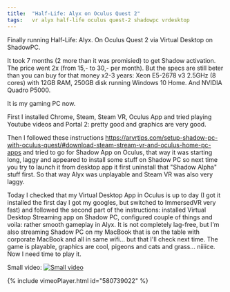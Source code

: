 ```yaml
---
title:  "Half-Life: Alyx on Oculus Quest 2"
tags:   vr alyx half-life oculus quest-2 shadowpc vrdesktop
---
```


Finally running Half-Life: Alyx. On Oculus Quest 2 via Virtual Desktop on ShadowPC.

It took 7 months (2 more than it was promisied) to get Shadow activation. The price went 2x (from 15,- to 30,- per month). But the specs are
still beter than you can buy for that money x2-3 years: Xeon E5-2678 v3 2.5GHz (8 cores) with 12GB RAM, 250GB disk running Windows 10
Home. And NVIDIA Quadro P5000.

It is my gaming PC now.

First I installed Chrome, Steam, Steam VR, Oculus App and tried playing Youtube videos and Portal 2: pretty good and graphics are very good.

Then I followed these instructions https://arvrtips.com/setup-shadow-pc-with-oculus-quest/#download-steam-stream-vr-and-oculus-home-pc-apps
and tried to go for Shadow App on Oculus, that way it was starting long, laggy and appeared to install some stuff on Shadow PC so
next time you try to launch it from desktop app it first uninstall that "Shadow Alpha" stuff first. So that way Alyx was unplayable and
Steam VR was also very laggy.

Today I checked that my Virtual Desktop App in Oculus is up to day (I got it installed the first day I got my googles, but switched to
ImmersedVR very fast) and followed the second part of the instructions: installed Virtual Desktop Streaming app on Shadow PC, configured
couple of things and voila: rather smooth gameplay in Alyx. It is not completely lag-free, but I'm also streaming Shadow PC on my MacBook
that is on the table with corporate MacBook and all in same wifi... but that I'll check next time. The game is playable, graphics are cool,
pigeons and cats and grass... niiiice. Now I need time to play it.

Small video:
[![Small video](https://i.vimeocdn.com/video/1201693091_472x266)](https://vimeo.com/580739022/7e501ac263)

{% include vimeoPlayer.html id="580739022" %}
